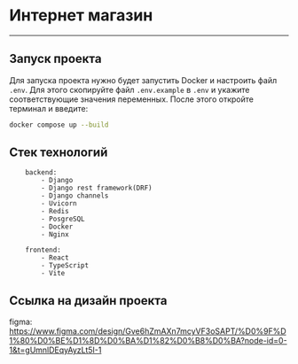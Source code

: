 # Интернет магазин

---

## Запуск проекта

Для запуска проекта нужно будет запустить Docker и настроить файл `.env`. Для этого скопируйте файл `.env.example` в `.env` и укажите соответствующие значения переменных. После этого откройте терминал и введите:

```bash
docker compose up --build
```


## Стек технологий

```
	backend:
		- Django
		- Django rest framework(DRF)
		- Django channels
		- Uvicorn
		- Redis
		- PosgreSQL
		- Docker
		- Nginx

	frontend:
		- React
		- TypeScript
		- Vite
```

## Ссылка на дизайн проекта

figma: https://www.figma.com/design/Gve6hZmAXn7mcyVF3oSAPT/%D0%9F%D1%80%D0%BE%D1%8D%D0%BA%D1%82%D0%B8%D0%BA?node-id=0-1&t=gUmnlDEqyAyzLt5I-1
